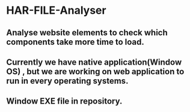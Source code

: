# HAR-FILE-Analyser
## Analyse website elements to check which components take more time to load.

## Currently we have native application(Window OS) , but we are working on web application to run in every operating systems. 

## Window EXE file in repository. 